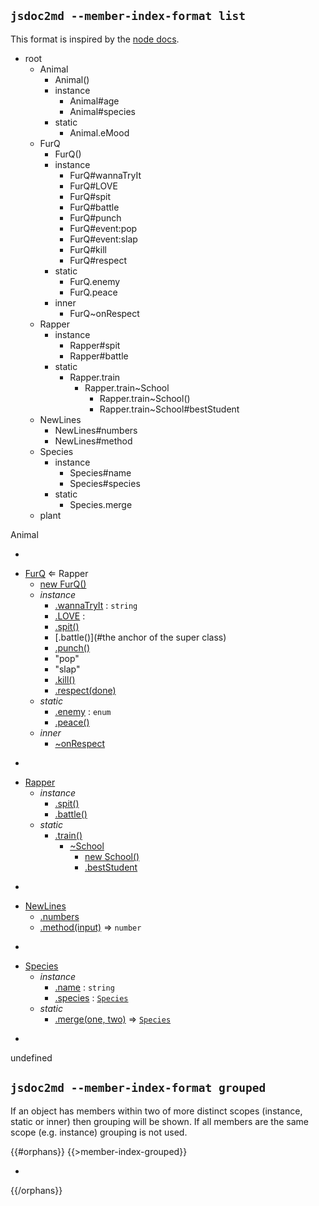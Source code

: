 ## `jsdoc2md --member-index-format list`
This format is inspired by the [node docs](http://nodejs.org/api/).

- root
  - Animal
    - Animal()
    - instance
      - Animal#age
      - Animal#species
    - static
      - Animal.eMood
  - FurQ
    - FurQ()
    - instance
      - FurQ#wannaTryIt
      - FurQ#LOVE
      - FurQ#spit
      - FurQ#battle
      - FurQ#punch
      - FurQ#event:pop
      - FurQ#event:slap
      - FurQ#kill
      - FurQ#respect
    - static
      - FurQ.enemy
      - FurQ.peace
    - inner
      - FurQ~onRespect
  - Rapper
    - instance
      - Rapper#spit
      - Rapper#battle
    - static
      - Rapper.train
        - Rapper.train~School
          - Rapper.train~School()
          - Rapper.train~School#bestStudent
  - NewLines
    - NewLines#numbers
    - NewLines#method
  - Species
    - instance
      - Species#name
      - Species#species
    - static
      - Species.merge
  - plant


Animal

-


* [FurQ](#FurQ) ⇐ Rapper
    * [new FurQ()](#new_FurQ_new)
    * _instance_
        * [.wannaTryIt](#FurQ+wannaTryIt) : `string`
        * [.LOVE](#FurQ+LOVE) : 
        * [.spit()](#FurQ+spit)
        * [.battle()](#the anchor of the super class)
        * [.punch()](#FurQ+punch)
        * "pop"
        * "slap"
        * [.kill()](#FurQ+kill)
        * [.respect(done)](#FurQ+respect)
    * _static_
        * [.enemy](#FurQ.enemy) : `enum`
        * [.peace()](#FurQ.peace)
    * _inner_
        * [~onRespect](#FurQ..onRespect)



-


* [Rapper](#Rapper)
    * _instance_
        * [.spit()](#Rapper+spit)
        * [.battle()](#Rapper+battle)
    * _static_
        * [.train()](#Rapper.train)
            * [~School](#Rapper.train..School)
                * [new School()](#new_Rapper.train..School_new)
                * [.bestStudent](#Rapper.train..School+bestStudent)



-


* [NewLines](#NewLines)
    * [.numbers](#NewLines+numbers)
    * [.method(input)](#NewLines+method) ⇒ `number`



-


* [Species](#Species)
    * _instance_
        * [.name](#Species+name) : `string`
        * [.species](#Species+species) : [`Species`](#Species)
    * _static_
        * [.merge(one, two)](#Species.merge) ⇒ [`Species`](#Species)



-

undefined

## `jsdoc2md --member-index-format grouped`
If an object has members within two of more distinct scopes (instance, static or inner) then grouping will be shown. If all members are the same scope (e.g. instance) grouping is not used.

{{#orphans}}
{{>member-index-grouped}}

-

{{/orphans}}
